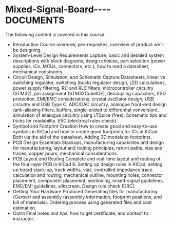 # Mixed-Signal-Board----DOCUMENTS
The following content is covered in this course:

- Introduction
    Course overview, pre-requisites, overview of product we'll be designing.
- System-Level Design
  Requirements capture, basic and detailed system descriptions with block diagrams, design choices, part selection (power supplies, ICs, MCUs, connectors, etc.), how to read a datasheet, mechanical constraints.
- Circuit Design, Simulation, and Schematic Capture
     Datasheets, linear vs switching regulator, switching (buck) regulator design, LED calculations, power supply filtering, RC and RLC filters, microcontroller circuitry (STM32), pin assignment (STM32CubeIDE), decoupling capacitors, ESD protection, EMI/EMC 
     considerations, crystal oscillator design, USB circuitry and USB Type C, ADC/DAC circuitry, analogue front-end design (anti-aliasing filters, buffers, single-ended to differential conversion), simulation of analogue circuitry using LTSpice (free). Schematic tips and  
     tricks for readability. ERC (electrical rules check).
 - Symbol and Footprint Creation
    How to create good and easy-to-use symbols in KiCad and how to create good footprints for ICs in KiCad. Both via the aid of the datasheet. Adding 3D models to footprints.
 - PCB Design Essentials
    Stackups, manufacturing capabilites and design for manufacturing, layout and routing principles, return paths, vias and traces, copper pours, mechanical considerations.
  - PCB Layout and Routing
     Complete and real-time layout and routing of the four-layer PCB in KiCad 6. Setting up design rules in KiCad, setting up board stack-up, track widths, vias, controlled impedance trace calculation and routing, mechanical outline, mounting holes, connector placement, 
     component placement, sectioning, mixed-signal guidelines, EMC/EMI guidelines, silkscreen. Design rule check (DRC).
  - Getting Your Hardware Produced
     Generating files for manufacturing (Gerber) and assembly (assembly information, footprint positions, and bill of materials). Ordering process using generated files and cost estimation.  
  - Outro
    Final notes and tips, how to get certificate, and contact to instructor.
